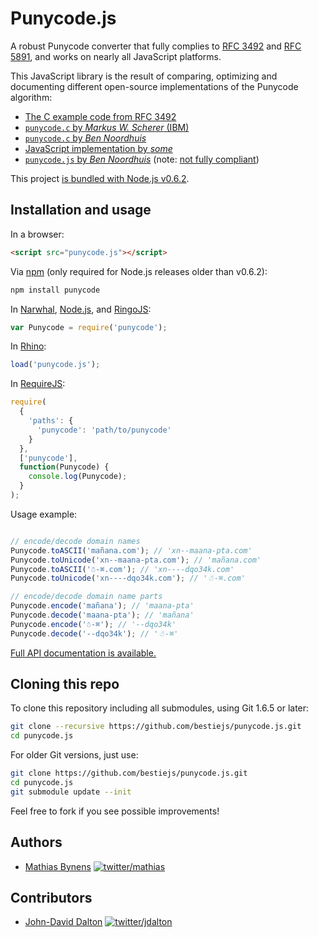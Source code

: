 # Punycode.js

A robust Punycode converter that fully complies to [RFC 3492](http://tools.ietf.org/html/rfc3492) and [RFC 5891](http://tools.ietf.org/html/rfc5891), and works on nearly all JavaScript platforms.

This JavaScript library is the result of comparing, optimizing and documenting different open-source implementations of the Punycode algorithm:

* [The C example code from RFC 3492](http://tools.ietf.org/html/rfc3492#appendix-C)
* [`punycode.c` by _Markus W. Scherer_ (IBM)](http://opensource.apple.com/source/ICU/ICU-400.42/icuSources/common/punycode.c)
* [`punycode.c` by _Ben Noordhuis_](https://github.com/bnoordhuis/punycode/blob/master/punycode.c)
* [JavaScript implementation by _some_](http://stackoverflow.com/questions/183485/can-anyone-recommend-a-good-free-javascript-for-punycode-to-unicode-conversion/301287#301287)
* [`punycode.js` by _Ben Noordhuis_](https://github.com/joyent/node/blob/426298c8c1c0d5b5224ac3658c41e7c2a3fe9377/lib/punycode.js) (note: [not fully compliant](https://github.com/joyent/node/issues/2072))

This project [is bundled with Node.js v0.6.2](https://github.com/joyent/node/blob/master/lib/punycode.js).

## Installation and usage

In a browser:

~~~html
<script src="punycode.js"></script>
~~~

Via [npm](http://npmjs.org/) (only required for Node.js releases older than v0.6.2):

~~~bash
npm install punycode
~~~

In [Narwhal](http://narwhaljs.org/), [Node.js](http://nodejs.org/), and [RingoJS](http://ringojs.org/):

~~~js
var Punycode = require('punycode');
~~~

In [Rhino](http://www.mozilla.org/rhino/):

~~~js
load('punycode.js');
~~~

In [RequireJS](http://requirejs.org/):

~~~js
require(
  {
    'paths': {
      'punycode': 'path/to/punycode'
    }
  },
  ['punycode'],
  function(Punycode) {
    console.log(Punycode);
  }
);
~~~

Usage example:

~~~js

// encode/decode domain names
Punycode.toASCII('mañana.com'); // 'xn--maana-pta.com'
Punycode.toUnicode('xn--maana-pta.com'); // 'mañana.com'
Punycode.toASCII('☃-⌘.com'); // 'xn----dqo34k.com'
Punycode.toUnicode('xn----dqo34k.com'); // '☃-⌘.com'

// encode/decode domain name parts
Punycode.encode('mañana'); // 'maana-pta'
Punycode.decode('maana-pta'); // 'mañana'
Punycode.encode('☃-⌘'); // '--dqo34k'
Punycode.decode('--dqo34k'); // '☃-⌘'
~~~

[Full API documentation is available.](https://github.com/bestiejs/punycode.js/tree/master/docs#readme)

## Cloning this repo

To clone this repository including all submodules, using Git 1.6.5 or later:

~~~ bash
git clone --recursive https://github.com/bestiejs/punycode.js.git
cd punycode.js
~~~

For older Git versions, just use:

~~~ bash
git clone https://github.com/bestiejs/punycode.js.git
cd punycode.js
git submodule update --init
~~~

Feel free to fork if you see possible improvements!

## Authors

* [Mathias Bynens](http://mathiasbynens.be/)
  [![twitter/mathias](http://gravatar.com/avatar/24e08a9ea84deb17ae121074d0f17125?s=70)](http://twitter.com/mathias "Follow @mathias on Twitter")

## Contributors

* [John-David Dalton](http://allyoucanleet.com/)
  [![twitter/jdalton](http://gravatar.com/avatar/299a3d891ff1920b69c364d061007043?s=70)](http://twitter.com/jdalton "Follow @jdalton on Twitter")